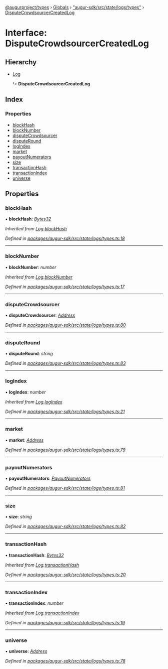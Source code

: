 [@augurproject/types](../README.md) › [Globals](../globals.md) › ["augur-sdk/src/state/logs/types"](../modules/_augur_sdk_src_state_logs_types_.md) › [DisputeCrowdsourcerCreatedLog](_augur_sdk_src_state_logs_types_.disputecrowdsourcercreatedlog.md)

# Interface: DisputeCrowdsourcerCreatedLog

## Hierarchy

* [Log](_augur_sdk_src_state_logs_types_.log.md)

  ↳ **DisputeCrowdsourcerCreatedLog**

## Index

### Properties

* [blockHash](_augur_sdk_src_state_logs_types_.disputecrowdsourcercreatedlog.md#blockhash)
* [blockNumber](_augur_sdk_src_state_logs_types_.disputecrowdsourcercreatedlog.md#blocknumber)
* [disputeCrowdsourcer](_augur_sdk_src_state_logs_types_.disputecrowdsourcercreatedlog.md#disputecrowdsourcer)
* [disputeRound](_augur_sdk_src_state_logs_types_.disputecrowdsourcercreatedlog.md#disputeround)
* [logIndex](_augur_sdk_src_state_logs_types_.disputecrowdsourcercreatedlog.md#logindex)
* [market](_augur_sdk_src_state_logs_types_.disputecrowdsourcercreatedlog.md#market)
* [payoutNumerators](_augur_sdk_src_state_logs_types_.disputecrowdsourcercreatedlog.md#payoutnumerators)
* [size](_augur_sdk_src_state_logs_types_.disputecrowdsourcercreatedlog.md#size)
* [transactionHash](_augur_sdk_src_state_logs_types_.disputecrowdsourcercreatedlog.md#transactionhash)
* [transactionIndex](_augur_sdk_src_state_logs_types_.disputecrowdsourcercreatedlog.md#transactionindex)
* [universe](_augur_sdk_src_state_logs_types_.disputecrowdsourcercreatedlog.md#universe)

## Properties

###  blockHash

• **blockHash**: *[Bytes32](../modules/_augur_sdk_src_state_logs_types_.md#bytes32)*

*Inherited from [Log](_augur_sdk_src_state_logs_types_.log.md).[blockHash](_augur_sdk_src_state_logs_types_.log.md#blockhash)*

*Defined in [packages/augur-sdk/src/state/logs/types.ts:18](https://github.com/AugurProject/augur/blob/69c4be52bf/packages/augur-sdk/src/state/logs/types.ts#L18)*

___

###  blockNumber

• **blockNumber**: *number*

*Inherited from [Log](_augur_sdk_src_state_logs_types_.log.md).[blockNumber](_augur_sdk_src_state_logs_types_.log.md#blocknumber)*

*Defined in [packages/augur-sdk/src/state/logs/types.ts:17](https://github.com/AugurProject/augur/blob/69c4be52bf/packages/augur-sdk/src/state/logs/types.ts#L17)*

___

###  disputeCrowdsourcer

• **disputeCrowdsourcer**: *[Address](../modules/_augur_sdk_src_state_logs_types_.md#address)*

*Defined in [packages/augur-sdk/src/state/logs/types.ts:80](https://github.com/AugurProject/augur/blob/69c4be52bf/packages/augur-sdk/src/state/logs/types.ts#L80)*

___

###  disputeRound

• **disputeRound**: *string*

*Defined in [packages/augur-sdk/src/state/logs/types.ts:83](https://github.com/AugurProject/augur/blob/69c4be52bf/packages/augur-sdk/src/state/logs/types.ts#L83)*

___

###  logIndex

• **logIndex**: *number*

*Inherited from [Log](_augur_sdk_src_state_logs_types_.log.md).[logIndex](_augur_sdk_src_state_logs_types_.log.md#logindex)*

*Defined in [packages/augur-sdk/src/state/logs/types.ts:21](https://github.com/AugurProject/augur/blob/69c4be52bf/packages/augur-sdk/src/state/logs/types.ts#L21)*

___

###  market

• **market**: *[Address](../modules/_augur_sdk_src_state_logs_types_.md#address)*

*Defined in [packages/augur-sdk/src/state/logs/types.ts:79](https://github.com/AugurProject/augur/blob/69c4be52bf/packages/augur-sdk/src/state/logs/types.ts#L79)*

___

###  payoutNumerators

• **payoutNumerators**: *[PayoutNumerators](../modules/_augur_sdk_src_state_logs_types_.md#payoutnumerators)*

*Defined in [packages/augur-sdk/src/state/logs/types.ts:81](https://github.com/AugurProject/augur/blob/69c4be52bf/packages/augur-sdk/src/state/logs/types.ts#L81)*

___

###  size

• **size**: *string*

*Defined in [packages/augur-sdk/src/state/logs/types.ts:82](https://github.com/AugurProject/augur/blob/69c4be52bf/packages/augur-sdk/src/state/logs/types.ts#L82)*

___

###  transactionHash

• **transactionHash**: *[Bytes32](../modules/_augur_sdk_src_state_logs_types_.md#bytes32)*

*Inherited from [Log](_augur_sdk_src_state_logs_types_.log.md).[transactionHash](_augur_sdk_src_state_logs_types_.log.md#transactionhash)*

*Defined in [packages/augur-sdk/src/state/logs/types.ts:20](https://github.com/AugurProject/augur/blob/69c4be52bf/packages/augur-sdk/src/state/logs/types.ts#L20)*

___

###  transactionIndex

• **transactionIndex**: *number*

*Inherited from [Log](_augur_sdk_src_state_logs_types_.log.md).[transactionIndex](_augur_sdk_src_state_logs_types_.log.md#transactionindex)*

*Defined in [packages/augur-sdk/src/state/logs/types.ts:19](https://github.com/AugurProject/augur/blob/69c4be52bf/packages/augur-sdk/src/state/logs/types.ts#L19)*

___

###  universe

• **universe**: *[Address](../modules/_augur_sdk_src_state_logs_types_.md#address)*

*Defined in [packages/augur-sdk/src/state/logs/types.ts:78](https://github.com/AugurProject/augur/blob/69c4be52bf/packages/augur-sdk/src/state/logs/types.ts#L78)*
